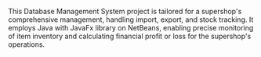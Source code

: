 This Database Management System project is tailored for a supershop's comprehensive management, handling import, export, and stock tracking. It employs Java with JavaFx library on NetBeans, enabling precise monitoring of item inventory and calculating financial profit or loss for the supershop's operations.
